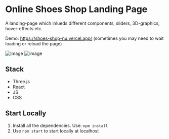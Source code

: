 # Online Shoes Shop Landing Page
A landing-page which inlueds different components, sliders, 3D-graphics, hover-effects etc.

Demo: https://shoes-shop-nu.vercel.app/ (sometimes you may need to wait loading or reload the page)

![image](https://user-images.githubusercontent.com/70074892/191987167-f414884d-259d-4520-8acb-05196288ead5.png)
![image](https://user-images.githubusercontent.com/70074892/191987441-efc867dc-1479-4b42-9c82-a67d4ab67107.png)

## Stack

- Three.js
- React 
- JS
- CSS

## Start Locally
1. Install all the dependencies. Use: `npm install`
2. Use `npm start` to start locally at localhost
